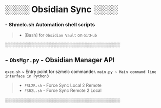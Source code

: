 # ░░░░ Obsidian Sync ░░░░
### - Shmelc.sh Automation shell scripts
>- [Bash] for `Obsidian Vault` on `GitHub`

░░░░░░░░░░░░░░░░░░░░░░░░░░░░░░░░░░░░░░

## - `ObsMgr.py` - Obsidian Manager API 
`exec.sh` ~ Entry point for szmelc commander.
`main.py ~ Main command line interface in Python3`

>- `FSL2R.sh` - Force Sync Local 2 Remote 
>- `FSR2L.sh` - Force Sync Remote 2 Local

░░░░░░░░░░░░░░░░░░░░░░░░░░░░░░░░░░░░░░
